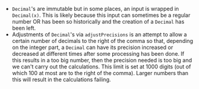 
* `Decimal`'s are immutable but in some places, an input is wrapped in `Decimal(x)`. This is likely because this input
  can sometimes be a regular number OR has been so historically and the creation of a `Decimal` has been left.
* Adjustments of `Decimal`'s via `adjustPrecisions` is an attempt to allow a certain number of decimals to the right of 
  the comma so that, depending on the integer part, a `Decimal` can have its precision increased or decreased at 
  different times after some processing has been done. If this results in a too big number, then the precision needed is 
  too big and we can't carry out the calculations. This limit is set at 1000 digits (out of which 100 at most are to the
  right of the comma). Larger numbers than this will result in the calculations failing.
